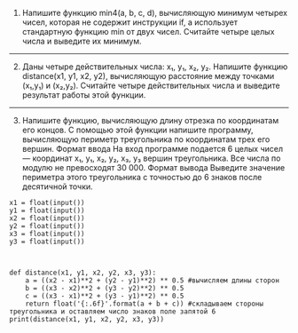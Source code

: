 1. Напишите функцию min4(a, b, c, d), вычисляющую минимум четырех чисел, которая не содержит инструкции if, а использует стандартную функцию min от двух чисел. Считайте четыре целых числа и выведите их минимум.
***
2. Даны четыре действительных числа: x₁, y₁, x₂, y₂. Напишите функцию distance(x1, y1, x2, y2), вычисляющую расстояние между точками (x₁,y₁) и (x₂,y₂). Считайте четыре действительных числа и выведите результат работы этой функции.
***
3. Напишите функцию, вычисляющую длину отрезка по координатам его концов. С помощью этой функции напишите программу, вычисляющую периметр треугольника по координатам трех его вершин.
Формат ввода
На вход программе подается 6 целых чисел — координат x₁, y₁, x₂, y₂, x₃, y₃ вершин треугольника. Все числа по модулю не превосходят 30 000.
Формат вывода
Выведите значение периметра этого треугольника с точностью до 6 знаков после десятичной точки.
```
x1 = float(input())
y1 = float(input())
x2 = float(input())
y2 = float(input())
x3 = float(input())
y3 = float(input())



def distance(x1, y1, x2, y2, x3, y3):
    a = ((x2 - x1)**2 + (y2 - y1)**2) ** 0.5 #вычисляем длины сторон
    b = ((x3 - x2)**2 + (y3 - y2)**2) ** 0.5
    c = ((x3 - x1)**2 + (y3 - y1)**2) ** 0.5
    return float('{:.6f}'.format(a + b + c)) #складываем стороны треугольника и оставляем число знаков поле запятой 6
print(distance(x1, y1, x2, y2, x3, y3))
```
